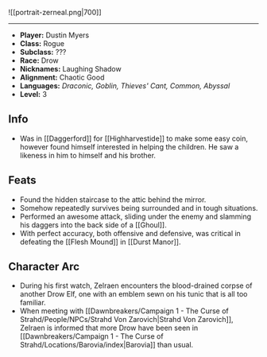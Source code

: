![[portrait-zerneal.png|700]]

---
* **Player:** Dustin Myers
* **Class:** Rogue
* **Subclass:** ???
* **Race:** Drow
* **Nicknames:** Laughing Shadow
* **Alignment:** Chaotic Good
* **Languages:** *Draconic, Goblin, Thieves' Cant, Common, Abyssal*
* **Level:** 3

## Info
* Was in [[Daggerford]] for [[Highharvestide]] to make some easy coin, however found himself interested in helping the children. He saw a likeness in him to himself and his brother.

## Feats
* Found the hidden staircase to the attic behind the mirror.
* Somehow repeatedly survives being surrounded and in tough situations.
* Performed an awesome attack, sliding under the enemy and slamming his daggers into the back side of a [[Ghoul]].
* With perfect accuracy, both offensive and defensive, was critical in defeating the [[Flesh Mound]] in [[Durst Manor]].

## Character Arc
* During his first watch, Zelraen encounters the blood-drained corpse of another Drow Elf, one with an emblem sewn on his tunic that is all too familiar.
* When meeting with [[Dawnbreakers/Campaign 1 - The Curse of Strahd/People/NPCs/Strahd Von Zarovich|Strahd Von Zarovich]], Zelraen is informed that more Drow have been seen in [[Dawnbreakers/Campaign 1 - The Curse of Strahd/Locations/Barovia/index|Barovia]] than usual.